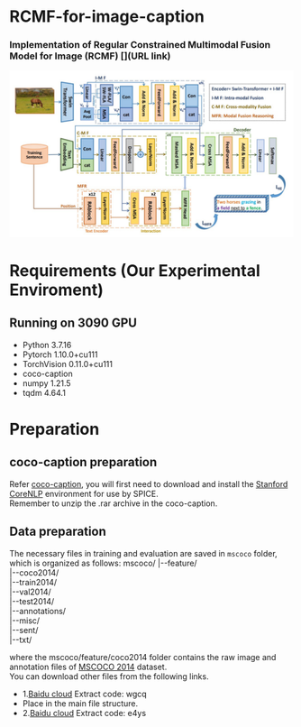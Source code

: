 RCMF-for-image-caption
====
### Implementation of Regular Constrained Multimodal Fusion Model for Image (RCMF) [](URL link)
<div align="center">
  <img src="https://github.com/200084/RCMF-for-image-caption/blob/main/imgs/Framework.jpg">
</div>

# Requirements (Our Experimental Enviroment)
## Running on 3090 GPU 
* Python 3.7.16
* Pytorch 1.10.0+cu111
* TorchVision 0.11.0+cu111
* coco-caption
* numpy 1.21.5
* tqdm 4.64.1

# Preparation
## coco-caption preparation
Refer [coco-caption](https://github.com/232525/PureT/blob/main/coco_caption/README.md), you will first need to download and install the [Stanford CoreNLP](https://stanfordnlp.github.io/CoreNLP/index.html) environment for use by SPICE.  
Remember to unzip the .rar archive in the coco-caption.
## Data preparation
The necessary files in training and evaluation are saved in `mscoco` folder, which is organized as follows:
mscoco/
      |--feature/  
         |--coco2014/  
           |--train2014/  
           |--val2014/  
           |--test2014/  
           |--annotations/  
      |--misc/  
      |--sent/  
      |--txt/  

where the mscoco/feature/coco2014 folder contains the raw image and annotation files of [MSCOCO 2014](https://cocodataset.org/#download) dataset.  
You can download other files from the following links.
* 1.[Baidu cloud](https://pan.baidu.com/s/1zaeKHy7J1CIehebkdVKmhA) Extract code: wgcq
* Place in the main file structure.
* 2.[Baidu cloud](https://pan.baidu.com/s/1-wyeEjJqHP1o-vStYh1nOg) Extract code: e4ys  
